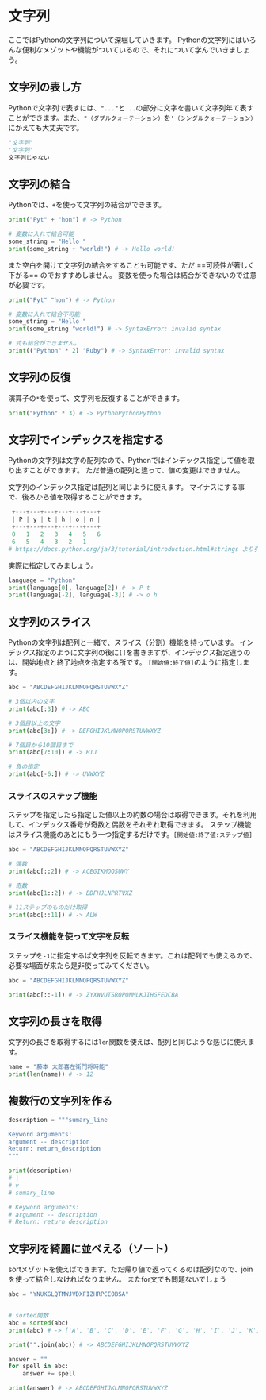 # 文字列

ここではPythonの文字列について深堀していきます。
Pythonの文字列にはいろんな便利なメゾットや機能がついているので、それについて学んでいきましょう。

## 文字列の表し方

Pythonで文字列で表すには、`"..."`と`...`の部分に文字を書いて文字列年て表すことができます。また、`"（ダブルクォーテーション）`を`'（シングルクォーテーション）`にかえても大丈夫です。

```py title="main.py"
"文字列"
'文字列'
文字列じゃない
```

## 文字列の結合

Pythonでは、`+`を使って文字列の結合ができます。

```py title="main.py"
print("Pyt" + "hon") # -> Python

# 変数に入れて結合可能
some_string = "Hello "
print(some_string + "world!") # -> Hello world!
```

また空白を開けて文字列の結合をすることも可能です、ただ ==可読性が著しく下がる== のでおすすめしません。
変数を使った場合は結合ができないので注意が必要です。

```py title="main.py"
print("Pyt" "hon") # -> Python

# 変数に入れて結合不可能
some_string = "Hello "
print(some_string "world!") # -> SyntaxError: invalid syntax

# 式も結合ができません。
print(("Python" * 2) "Ruby") # -> SyntaxError: invalid syntax
```

## 文字列の反復

演算子の`*`を使って、文字列を反復することができます。

```py title="main.py"
print("Python" * 3) # -> PythonPythonPython
```

## 文字列でインデックスを指定する
Pythonの文字列は文字の配列なので、Pythonではインデックス指定して値を取り出すことができます。
ただ普通の配列と違って、値の変更はできません。

文字列のインデックス指定は配列と同じように使えます。
マイナスにする事で、後ろから値を取得することができます。

```py
 +---+---+---+---+---+---+
 | P | y | t | h | o | n |
 +---+---+---+---+---+---+
 0   1   2   3   4   5   6
-6  -5  -4  -3  -2  -1
# https://docs.python.org/ja/3/tutorial/introduction.html#strings より引用
```

実際に指定してみましょう。

```py title="main.py"
language = "Python"
print(language[0], language[2]) # -> P t
print(language[-2], language[-3]) # -> o h
```

## 文字列のスライス

Pythonの文字列は配列と一緒で、スライス（分割）機能を持っています。
インデックス指定のように文字列の後に`[]`を書きますが、インデックス指定違うのは、開始地点と終了地点を指定する所です。
`[開始値:終了値]`のように指定します。

```py title="main.py"
abc = "ABCDEFGHIJKLMNOPQRSTUVWXYZ"

# 3個以内の文字
print(abc[:3]) # -> ABC

# 3個目以上の文字
print(abc[3:]) # -> DEFGHIJKLMNOPQRSTUVWXYZ

# 7個目から10個目まで
print(abc[7:10]) # -> HIJ

# 負の指定
print(abc[-6:]) # -> UVWXYZ
```

### スライスのステップ機能

ステップを指定したら指定した値以上の約数の場合は取得できます。それを利用して、インデックス番号が奇数と偶数をそれぞれ取得できます。
ステップ機能はスライス機能のあとにもう一つ指定するだけです。`[開始値:終了値:ステップ値]`
```py title="main.py"
abc = "ABCDEFGHIJKLMNOPQRSTUVWXYZ"

# 偶数
print(abc[::2]) # -> ACEGIKMOQSUWY

# 奇数
print(abc[1::2]) # -> BDFHJLNPRTVXZ

# 11ステップのものだけ取得
print(abc[::11]) # -> ALW
```

### スライス機能を使って文字を反転

ステップを`-1`に指定するば文字列を反転できます。これは配列でも使えるので、必要な場面が来たら是非使ってみてください。

```py title="main.py"
abc = "ABCDEFGHIJKLMNOPQRSTUVWXYZ"

print(abc[::-1]) # -> ZYXWVUTSRQPONMLKJIHGFEDCBA
```

## 文字列の長さを取得

文字列の長さを取得するには`len`関数を使えば、配列と同じような感じに使えます。

```py title="main.py"
name = "藤本 太郎喜左衛門将時能"
print(len(name)) # -> 12
```

## 複数行の文字列を作る
```py title="main.py"
description = """sumary_line

Keyword arguments:
argument -- description
Return: return_description
"""

print(description)
# |
# v
# sumary_line

# Keyword arguments:
# argument -- description
# Return: return_description
```

## 文字列を綺麗に並べえる（ソート）

sortメゾットを使えばできます。ただ帰り値で返ってくるのは配列なので、joinを使って結合しなければなりません。
またfor文でも問題ないでしょう

```py title="main.py"
abc = "YNUKGLQTMWJVDXFIZHRPCEOBSA"


# sorted関数
abc = sorted(abc)
print(abc) # -> ['A', 'B', 'C', 'D', 'E', 'F', 'G', 'H', 'I', 'J', 'K', 'L', 'M', 'N', 'O', 'P', 'Q', 'R', 'S', 'T', 'U', 'V', 'W', 'X', 'Y', 'Z']

print("".join(abc)) # -> ABCDEFGHIJKLMNOPQRSTUVWXYZ

answer = ""
for spell in abc:
    answer += spell

print(answer) # -> ABCDEFGHIJKLMNOPQRSTUVWXYZ
```

